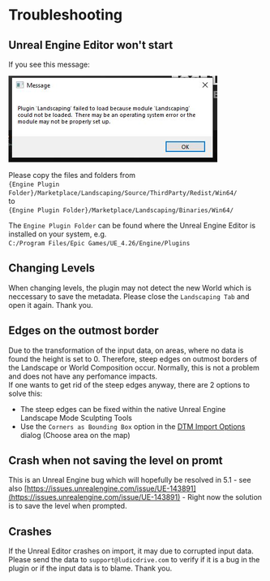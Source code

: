 # Troubleshooting

## Unreal Engine Editor won't start

If you see this message:  

![UE4 Message](_media/ue4_message.jpg)

Please copy the files and folders from  
`{Engine Plugin Folder}/Marketplace/Landscaping/Source/ThirdParty/Redist/Win64/`  
to  
`{Engine Plugin Folder}/Marketplace/Landscaping/Binaries/Win64/`

The `Engine Plugin Folder` can be found where the Unreal Engine Editor is installed on your system, e.g.  
`C:/Program Files/Epic Games/UE_4.26/Engine/Plugins`

## Changing Levels

When changing levels, the plugin may not detect the new World which is neccessary to save the metadata. Please close the `Landscaping Tab` and open it again. Thank you.

## Edges on the outmost border

Due to the transformation of the input data, on areas, where no data is found the height is set to 0. Therefore, steep edges on outmost borders of the Landscape or World Composition occur. Normally, this is not a problem and does not have any perfomance impacts.  
If one wants to get rid of the steep edges anyway, there are 2 options to solve this:

- The steep edges can be fixed within the native Unreal Engine Landscape Mode Sculpting Tools
- Use the `Corners as Bounding Box` option in the [DTM Import Options](heights.md?id=options) dialog (Choose area on the map)

## Crash when not saving the level on promt

This is an Unreal Engine bug which will hopefully be resolved in 5.1 - see also [https://issues.unrealengine.com/issue/UE-143891](https://issues.unrealengine.com/issue/UE-143891) - Right now the solution is to save the level when prompted.

## Crashes

If the Unreal Editor crashes on import, it may due to corrupted input data. Please send the data to `support@ludicdrive.com` to verify if it is a bug in the plugin or if the input data is to blame. Thank you.
